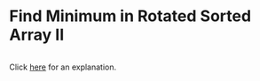 # Find Minimum in Rotated Sorted Array II 

~~~java

~~~

Click [here](Explanation.md) for an explanation.

